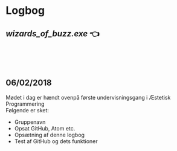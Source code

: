 # Logbog
## *wizards_of_buzz.exe* :point_left:
</br>
</br>
</br>

## 06/02/2018

Mødet i dag er hændt ovenpå første undervisningsgang i Æstetisk Programmering </br>
Følgende er sket:
* Gruppenavn
* Opsat GitHub, Atom etc.
* Opsætning af denne logbog
* Test af GitHub og dets funktioner
